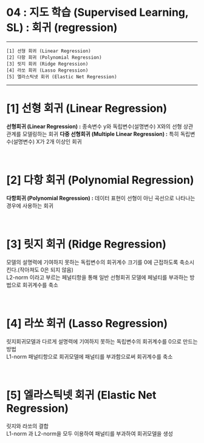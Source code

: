 #  04 : 지도 학습 (Supervised Learning, SL) : 회귀 (regression)

---

	[1] 선형 회귀 (Linear Regression)
	[2] 다항 회귀 (Polynomial Regression)
	[3] 릿지 회귀 (Ridge Regression)
	[4] 라쏘 회귀 (Lasso Regression)
	[5] 엘라스틱넷 회귀 (Elastic Net Regression)
	  
---

# [1] 선형 회귀 (Linear Regression)
**선형회귀 (Linear Regression) :** 종속변수 y와 독립변수(설명변수) X와의 선형 상관 관계를 모델링하는 회귀
**다중 선형회귀 (Multiple  Linear Regression) :** 특히 독립변수(설명변수) X가 2개 이상인 회귀

<br>

# [2] 다항 회귀 (Polynomial Regression)
**다항회귀 (Polynomial Regression) :** 데이터 표현이 선형이 아닌 곡선으로 나타나는 경우에 사용하는 회귀

<br>

# [3] 릿지 회귀 (Ridge Regression)
모델의 설명력에 기여하지 못하는 독립변수의 회귀계수 크기를 0에 근접하도록 축소시킨다.(작아져도 0은 되지 않음)<br>
L2-norm 이라고 부르는 페널티항을 통해 일반 선형회귀 모델에 페널티를 부과하는 방법으로 회귀계수를 축소

<br>

# [4] 라쏘 회귀 (Lasso Regression)
릿지회귀모델과 다르게 설명력에 기여하지 못하는 독립변수의 회귀계수를 0으로 만드는 방법<br>
L1-norm 패널티항으로 회귀모델에 패널티를 부과함으로써 회귀계수를 축소

<br>

# [5] 엘라스틱넷 회귀 (Elastic Net Regression)
릿지와 라쏘의 결합<br>
L1-norm 과 L2-norm을 모두 이용하여 패널티를 부과하여 회귀모델을 생성<br>

<br>


